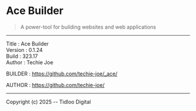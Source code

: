 # Ace Builder
> A power-tool for building websites and web applications
------------------------------------------------------------------

Title    : Ace Builder  
Version  : 0.1.24  
Build    : 323.17  
Author   : Techie Joe  

BUILDER  : https://github.com/techie-joe/_ace/  

AUTHOR   : https://github.com/techie-joe/  

------------------------------------------------------------------

Copyright (c) 2025 -- Tidloo Digital